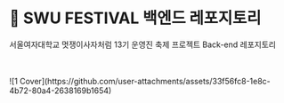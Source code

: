 # 🎪 SWU FESTIVAL 백엔드 레포지토리
서울여자대학교 멋쟁이사자처럼 13기 운영진 축제 프로젝트 Back-end 레포지토리

<br>
<br>
![1  Cover](https://github.com/user-attachments/assets/33f56fc8-1e8c-4b72-80a4-2638169b1654)






